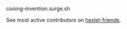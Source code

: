 cooing-invention.surge.sh

See most active contributors on [hexlet-friends](https://friends.hexlet.io/).
